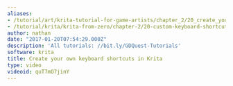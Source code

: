 ```yaml
---
aliases:
- /tutorial/art/krita-tutorial-for-game-artists/chapter_2/20_create_your_own_keyboard_shortcuts_in_krita
- /tutorial/krita/krita-from-zero/chapter-2/20-custom-keyboard-shortcuts
author: nathan
date: "2017-01-20T07:54:29.000Z"
description: 'All tutorials: //bit.ly/GDQuest-Tutorials'
software: krita
title: Create your own keyboard shortcuts in Krita
type: video
videoid: quT7mO7jinY
---
```


